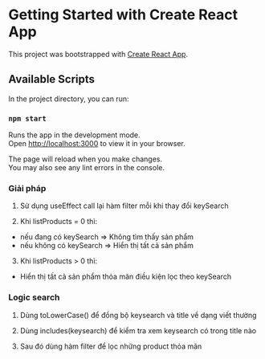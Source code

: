 # Getting Started with Create React App

This project was bootstrapped with [Create React App](https://github.com/facebook/create-react-app).

## Available Scripts

In the project directory, you can run:

### `npm start`

Runs the app in the development mode.\
Open [http://localhost:3000](http://localhost:3000) to view it in your browser.

The page will reload when you make changes.\
You may also see any lint errors in the console.

### Giải pháp

1. Sử dụng useEffect call lại hàm filter mỗi khi thay đổi keySearch

2. Khi listProducts = 0 thì: 
- nếu đang có keySearch => Không tìm thấy sản phẩm
- nếu không có keySearch => Hiển thị tất cả sản phẩm

3. Khi listProducts > 0 thì: 
- Hiển thị tất cả sản phẩm thỏa mãn điều kiện lọc theo keySearch

### Logic search

1. Dùng toLowerCase() để đồng bộ keysearch và title về dạng viết thường

2. Dùng includes(keysearch) để kiểm tra xem keysearch có trong title nào

3. Sau đó dùng hàm filter để lọc những product thỏa mãn
